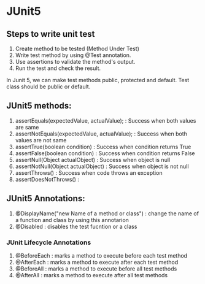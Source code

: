 # JUnit5

## Steps to write unit test
1. Create method to be tested (Method Under Test)
2. Write test method by using @Test annotation.
3. Use assertions to validate the method's output.
4. Run the test and check the result.


In Junit 5, 
we can make test methods public, protected and default.
Test class should be public or default.


## JUnit5 methods:
1. assertEquals(expectedValue, actualValue); : Success when both values are same
2. assertNotEquals(expectedValue, actualValue); : Success when both values are not same
3. assertTrue(boolean condition) : Success when condition returns True
4. assertFalse(boolean condition) : Success when condition returns False
5. assertNull(Object actualObject) : Success when object is null
6. assertNotNull(Object actualObject) : Success when object is not null
7. assertThrows() : Success when code throws an exception
8. assertDoesNotThrows() : 


## JUnit5 Annotations:
1. @DisplayName("new Name of a method or class") : change the name of a function and class by using this annotarion
2. @Disabled : disables the test fucntion or a class

### JUnit Lifecycle Annotations 
1. @BeforeEach : marks a method to execute before each test method
2. @AfterEach : marks a method to execute after each test method
3. @BeforeAll : marks a method to execute before all test methods
4. @AfterAll : marks a method to execute after all test methods

